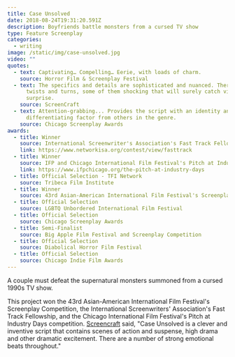 ```yaml
---
title: Case Unsolved
date: 2018-08-24T19:31:20.591Z
description: Boyfriends battle monsters from a cursed TV show
type: Feature Screenplay
categories:
  - writing
image: /static/img/case-unsolved.jpg
video: ""
quotes:
  - text: Captivating… Compelling… Eerie, with loads of charm.
    source: Horror Film & Screenplay Festival
  - text: The specifics and details are sophisticated and nuanced. There are several
      twists and turns, some of them shocking that will surely catch viewers by
      surprise.
    source: ScreenCraft
  - text: Attention-grabbing... Provides the script with an identity and main
      differentiating factor from others in the genre.
    source: Chicago Screenplay Awards
awards:
  - title: Winner
    source: International Screenwriter's Association's Fast Track Fellowship
    link: https://www.networkisa.org/contest/view/fasttrack
  - title: Winner
    source: IFP and Chicago International Film Festival's Pitch at Industry Days Event
    link: https://www.ifpchicago.org/the-pitch-at-industry-days
  - title: Official Selection - TFI Network
    source: Tribeca Film Institute
  - title: Winner
    source: 43rd Asian-American International Film Festival's Screenplay Competition
  - title: Official Selection
    source: LGBTQ Unbordered International Film Festival
  - title: Official Selection
    source: Chicago Screenplay Awards
  - title: Semi-Finalist
    source: Big Apple Film Festival and Screenplay Competition
  - title: Official Selection
    source: Diabolical Horror Film Festival
  - title: Official Selection
    source: Chicago Indie Film Awards
---
```

A couple must defeat the supernatural monsters summoned from a cursed 1990s TV show.

This project won the 43rd Asian-American International Film Festival's Screenplay Competition, the International Screenwriters' Association's Fast Track Fellowship, and the Chicago International Film Festival's Pitch at Industry Days competition. [Screencraft](https://screencraft.org/) said, "Case Unsolved is a clever and inventive script that contains scenes of action and suspense, high drama and other dramatic excitement. There are a number of strong emotional beats throughout."